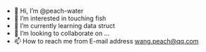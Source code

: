 - 👋 Hi, I’m @peach-water
- 👀 I’m interested in touching fish
- 🌱 I’m currently learning data struct
- 💞️ I’m looking to collaborate on ...
- 📫 How to reach me from E-mail address wang.peach@qq.com

<!---
peach-water/peach-water is a ✨ special ✨ repository because its `README.md` (this file) appears on your GitHub profile.
You can click the Preview link to take a look at your changes.
--->

